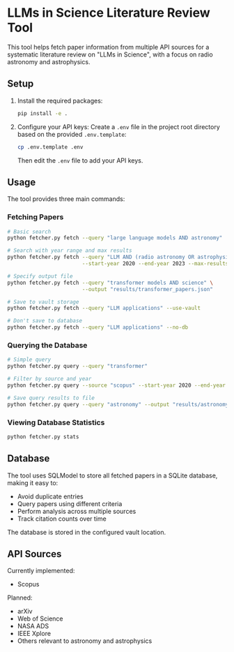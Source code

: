 # LLMs in Science Literature Review Tool

This tool helps fetch paper information from multiple API sources for a systematic literature review on "LLMs in Science", with a focus on radio astronomy and astrophysics.

## Setup

1. Install the required packages:
   ```bash
   pip install -e .
   ```

2. Configure your API keys:
   Create a `.env` file in the project root directory based on the provided `.env.template`:
   ```bash
   cp .env.template .env
   ```
   Then edit the `.env` file to add your API keys.

## Usage

The tool provides three main commands:

### Fetching Papers

```bash
# Basic search
python fetcher.py fetch --query "large language models AND astronomy"

# Search with year range and max results
python fetcher.py fetch --query "LLM AND (radio astronomy OR astrophysics)" \
                        --start-year 2020 --end-year 2023 --max-results 200

# Specify output file
python fetcher.py fetch --query "transformer models AND science" \
                        --output "results/transformer_papers.json"

# Save to vault storage
python fetcher.py fetch --query "LLM applications" --use-vault

# Don't save to database
python fetcher.py fetch --query "LLM applications" --no-db
```

### Querying the Database

```bash
# Simple query
python fetcher.py query --query "transformer"

# Filter by source and year
python fetcher.py query --source "scopus" --start-year 2020 --end-year 2022

# Save query results to file
python fetcher.py query --query "astronomy" --output "results/astronomy_papers.json"
```

### Viewing Database Statistics

```bash
python fetcher.py stats
```

## Database

The tool uses SQLModel to store all fetched papers in a SQLite database, making it easy to:
- Avoid duplicate entries
- Query papers using different criteria
- Perform analysis across multiple sources
- Track citation counts over time

The database is stored in the configured vault location.

## API Sources

Currently implemented:
- Scopus

Planned:
- arXiv
- Web of Science
- NASA ADS
- IEEE Xplore
- Others relevant to astronomy and astrophysics
